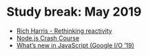 # Study break: May 2019

- [Rich Harris - Rethinking reactivity](https://www.youtube.com/watch?v=AdNJ3fydeao)
- [Node.js Crash Course](https://www.youtube.com/watch?v=fBNz5xF-Kx4)
- [What’s new in JavaScript (Google I/O ’19)](https://www.youtube.com/watch?v=c0oy0vQKEZE)
